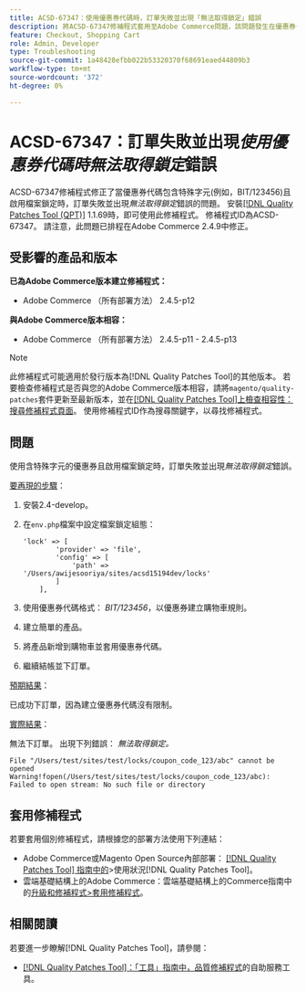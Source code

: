 ```yaml
---
title: ACSD-67347：使用優惠券代碼時，訂單失敗並出現「無法取得鎖定」錯誤
description: 將ACSD-67347修補程式套用至Adobe Commerce問題，該問題發生在優惠券代碼包含特殊字元(例如BIT/123456)且啟用檔案鎖定時，訂單失敗並出現「無法取得鎖定」錯誤。
feature: Checkout, Shopping Cart
role: Admin, Developer
type: Troubleshooting
source-git-commit: 1a48428efbb022b53320370f68691eaed44809b3
workflow-type: tm+mt
source-wordcount: '372'
ht-degree: 0%

---
```



# ACSD-67347：訂單失敗並出現&#x200B;*使用優惠券代碼時無法取得鎖定*&#x200B;錯誤

ACSD-67347修補程式修正了當優惠券代碼包含特殊字元(例如，BIT/123456)且啟用檔案鎖定時，訂單失敗並出現&#x200B;*無法取得鎖定*&#x200B;錯誤的問題。 安裝[[!DNL Quality Patches Tool (QPT)]](/help/tools/quality-patches-tool/quality-patches-tool-to-self-serve-quality-patches.md) 1.1.69時，即可使用此修補程式。 修補程式ID為ACSD-67347。 請注意，此問題已排程在Adobe Commerce 2.4.9中修正。

## 受影響的產品和版本

**已為Adobe Commerce版本建立修補程式：**

* Adobe Commerce （所有部署方法） 2.4.5-p12

**與Adobe Commerce版本相容：**

* Adobe Commerce （所有部署方法） 2.4.5-p11 - 2.4.5-p13

>[!NOTE]
>
>此修補程式可能適用於發行版本為[!DNL Quality Patches Tool]的其他版本。 若要檢查修補程式是否與您的Adobe Commerce版本相容，請將`magento/quality-patches`套件更新至最新版本，並在[[!DNL Quality Patches Tool]上檢查相容性：搜尋修補程式頁面](https://experienceleague.adobe.com/tools/commerce-quality-patches/index.html?lang=zh-Hant)。 使用修補程式ID作為搜尋關鍵字，以尋找修補程式。

## 問題

使用含特殊字元的優惠券且啟用檔案鎖定時，訂單失敗並出現&#x200B;*無法取得鎖定*&#x200B;錯誤。

<u>要再現的步驟</u>：

1. 安裝2.4-develop。
1. 在`env.php`檔案中設定檔案鎖定組態：

   ```
   'lock' => [
           'provider' => 'file',
           'config' => [
               'path' => '/Users/awijesooriya/sites/acsd15194dev/locks'
           ]
       ],
   ```

1. 使用優惠券代碼格式： *BIT/123456*，以優惠券建立購物車規則。
1. 建立簡單的產品。
1. 將產品新增到購物車並套用優惠券代碼。
1. 繼續結帳並下訂單。

<u>預期結果</u>：

已成功下訂單，因為建立優惠券代碼沒有限制。

<u>實際結果</u>：

無法下訂單。 出現下列錯誤： *無法取得鎖定。*

```
File "/Users/test/sites/test/locks/coupon_code_123/abc" cannot be opened Warning!fopen(/Users/test/sites/test/locks/coupon_code_123/abc): Failed to open stream: No such file or directory
```

## 套用修補程式

若要套用個別修補程式，請根據您的部署方法使用下列連結：

* Adobe Commerce或Magento Open Source內部部署： [[!DNL Quality Patches Tool] 指南中的](/help/tools/quality-patches-tool/usage.md)>使用狀況[!DNL Quality Patches Tool]。
* 雲端基礎結構上的Adobe Commerce：雲端基礎結構上的Commerce指南中的[升級和修補程式>套用修補程式](https://experienceleague.adobe.com/docs/commerce-cloud-service/user-guide/develop/upgrade/apply-patches.html?lang=zh-Hant)。

## 相關閱讀

若要進一步瞭解[!DNL Quality Patches Tool]，請參閱：

* [[!DNL Quality Patches Tool]：「工具」指南中，品質修補程式](/help/tools/quality-patches-tool/quality-patches-tool-to-self-serve-quality-patches.md)的自助服務工具。
